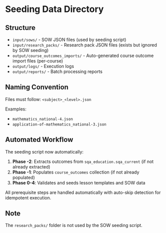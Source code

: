 # Seeding Data Directory

## Structure
- `input/sows/` - SOW JSON files (used by seeding script)
- `input/research_packs/` - Research pack JSON files (exists but ignored by SOW seeding)
- `output/course_outcomes_imports/` - Auto-generated course outcome import files (per-course)
- `output/logs/` - Execution logs
- `output/reports/` - Batch processing reports

## Naming Convention
Files must follow: `<subject>_<level>.json`

Examples:
- `mathematics_national-4.json`
- `application-of-mathematics_national-3.json`

## Automated Workflow
The seeding script now automatically:
1. **Phase -2**: Extracts outcomes from `sqa_education.sqa_current` (if not already extracted)
2. **Phase -1**: Populates `course_outcomes` collection (if not already populated)
3. **Phase 0-4**: Validates and seeds lesson templates and SOW data

All prerequisite steps are handled automatically with auto-skip detection for idempotent execution.

## Note
The `research_packs/` folder is not used by the SOW seeding script.
